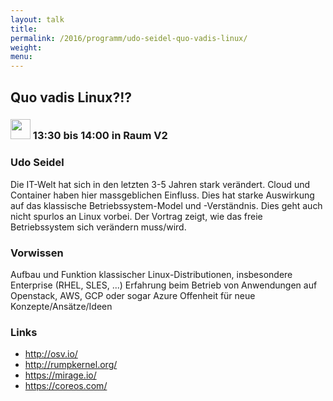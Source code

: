 ```yaml
---
layout: talk
title:
permalink: /2016/programm/udo-seidel-quo-vadis-linux/
weight:
menu:
---
```

## Quo vadis Linux?!?

### <img height = "32" src="../../../images/talk.svg"> 13:30 bis 14:00 in Raum V2

### Udo Seidel

Die IT-Welt hat sich in den letzten 3-5 Jahren stark verändert. Cloud und Container haben hier massgeblichen Einfluss. Dies hat starke Auswirkung auf das klassische Betriebssystem-Model und -Verständnis. Dies geht auch nicht spurlos an Linux vorbei. Der Vortrag zeigt, wie das freie Betriebssystem sich verändern muss/wird.

### Vorwissen

Aufbau und Funktion klassischer Linux-Distributionen, insbesondere Enterprise (RHEL, SLES, ...) Erfahrung beim Betrieb von Anwendungen auf Openstack, AWS, GCP oder sogar Azure Offenheit für neue Konzepte/Ansätze/Ideen

### Links

- <a href="http://osv.io/" target="_blank">http://osv.io/</a>
- <a href="http://rumpkernel.org/" target="_blank">http://rumpkernel.org/</a>
- <a href="https://mirage.io/" target="_blank">https://mirage.io/</a>
- <a href="https://coreos.com/" target="_blank">https://coreos.com/</a>
